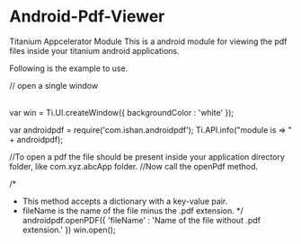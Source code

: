 Android-Pdf-Viewer
==================

Titanium Appcelerator Module
This is a android module for viewing the pdf files inside your titanium android applications.

Following is the example to use.

// open a single window

</br>
var win = Ti.UI.createWindow({
	backgroundColor : 'white'
});

var androidpdf = require('com.ishan.androidpdf');
Ti.API.info("module is => " + androidpdf);

//To open a pdf the file should be present inside your application directory folder, like com.xyz.abcApp folder.
//Now call the openPdf method.

/*
 * This method accepts a dictionary with a key-value pair.
 * fileName is the name of the file minus the .pdf extension.
 */
androidpdf.openPDF({
	'fileName' : 'Name of the file without .pdf extension.'
})
win.open();

